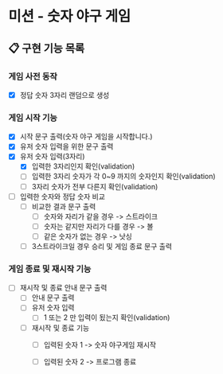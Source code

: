 # 미션 - 숫자 야구 게임

## 📋 구현 기능 목록

### 게임 사전 동작
- [x] 정답 숫자 3자리 랜덤으로 생성
    

### 게임 시작 기능
- [x] 시작 문구 출력(숫자 야구 게임을 시작합니다.)
- [x] 유저 숫자 입력을 위한 문구 출력
- [x] 유저 숫자 입력(3자리)
    - [x] 입력한 3자리인지 확인(validation)
    - [ ] 입력한 3자리 숫자가 각 0~9 까지의 숫자인지 확인(validation)
    - [ ] 3자리 숫자가 전부 다른지 확인(validation)

- [ ] 입력한 숫자와 정답 숫자 비교
    - [ ] 비교한 결과 문구 출력
        - [ ] 숫자와 자리가 같을 경우 -> 스트라이크
        - [ ] 숫자는 같지만 자리가 다를 경우 -> 볼
        - [ ] 같은 숫자가 없는 경우 -> 낫싱
    -[ ] 3스트라이크일 경우 승리 및 게임 종료 문구 출력

### 게임 종료 및 재시작 기능

-[ ] 재시작 및 종료 안내 문구 출력
    - [ ] 안내 문구 출력
    - [ ] 유저 숫자 입력
        - [ ] 1 또는 2 만 입력이 됬는지 확인(validation)
    - [ ] 재시작 및 종료 기능
      - [ ] 입력된 숫자 1 -> 숫자 야구게임 재시작
      - [ ] 입력된 숫자 2 -> 프로그램 종료
    